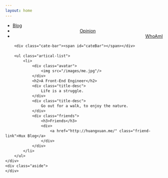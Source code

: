 ```yaml
---
layout: home
---
```


<div class="index-content project">
    <div class="section">
        <ul class="artical-cate">
            <li><a href="/"><span>Blog</span></a></li>
            <li style="text-align:center"><a href="/opinion"><span>Opinion</span></a></li>
            <li class="on" style="text-align:right"><a href="/whoami"><span>WhoAmI</span></a></li>
        </ul>

        <div class="cate-bar"><span id="cateBar"></span></div>

        <ul class="artical-list">
            <li>
                <div class="avatar">
                    <img src="/images/me.jpg"/>
                </div>
                <h2>A Front-End Engineer</h2>
                <div class="title-desc">
                    Life is a struggle.
                </div>
                <div class="title-desc">
                    Go out for a walk, to enjoy the nature.
                </div>
                <div class="friends">
                    <h3>Friends</h3>
                    <div>
                        <a href="http://huangxuan.me/" class="friend-link">Hux Blog</a>
                    </div>
                </div>
            </li>
        </ul>
    </div>
    <div class="aside">
    </div>
</div>
